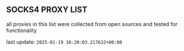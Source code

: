 ## SOCKS4 PROXY LIST

all proxies in this list were collected from open sources and tested for functionality

last update: `2025-01-19 10:20:03.217632+00:00`